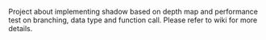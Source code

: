 Project about implementing shadow based on depth map and performance test on branching, data type and function call. Please refer to wiki for more details.
